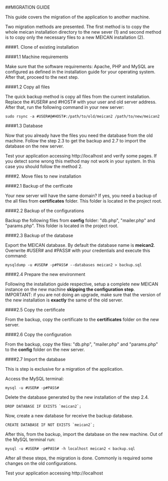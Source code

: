 ##MIGRATION GUIDE

This guide covers the migration of the application to another machine.

Two migration methods are presented. The first method is to copy the whole meican installation directory to the new sever (1) and second method is to copy only the necessary files to a new MEICAN installation (2).

####1. Clone of existing installation

####1.1 Machine requirements

Make sure that the software requirements: Apache, PHP and MySQL are configured as defined in the installation guide for your operating system. After that, proceed to the next step.

####1.2 Copy all files

The quick backup method is copy all files from the current installation. Replace the #USER# and #HOST# with your user and old server address. After that, run the following command in your new server:

```
sudo rsync -a #USER#@#HOST#:/path/to/old/meican2 /path/to/new/meican2
```

####1.3 Database

Now that you already have the files you need the database from the old machine. Follow the step 2.3 to get the backup and 2.7 to import the database on the new server.

Test your application accessing http://localhost and verify some pages. If you detect some wrong this method may not work in your system. In this case you should follow the method 2.

####2. Move files to new installation

####2.1 Backup of the certficate

Your new server will have the same domain? If yes, you need a backup of the all files from **certificates** folder. This folder is located in the project root.

####2.2 Backup of the configurations

Backup the following files from **config** folder: "db.php", "mailer.php" and "params.php". This folder is located in the project root.

####2.3 Backup of the database

Export the MEICAN database. By default the database name is **meican2**. Overwrite #USER# and #PASS# with your credentials and execute this command:

```
mysqldump -u #USER# -p#PASS# --databases meican2 > backup.sql
```

####2.4 Prepare the new environment

Following the installation guide respective, setup a complete new MEICAN instance on the new machine **skipping the configuration step**. IMPORTANT: if you are not doing an upgrade, make sure that the version of the new installation is **exactly** the same of the old server.

####2.5 Copy the certificate

From the backup, copy the certificate to the **certificates** folder on the new server.

####2.6 Copy the configuration

From the backup, copy the files: "db.php", "mailer.php" and "params.php" to the **config** folder on the new server.

####2.7 Import the database

This is step is exclusive for a migration of the application.

Access the MySQL terminal:

```
mysql -u #USER# -p#PASS#
```

Delete the database generated by the new installation of the step 2.4. 

```
DROP DATABASE IF EXISTS `meican2`;
```

Now, create a new database for receive the backup database.

```
CREATE DATABASE IF NOT EXISTS `meican2`;
```

After this, from the backup, import the database on the new machine. Out of the MySQL terminal run:

```
mysql -u #USER# -p#PASS# -h localhost meican2 < backup.sql
```

After all these steps, the migration is done. Commonly is required some changes on the old configurations.

Test your application accessing http://localhost
